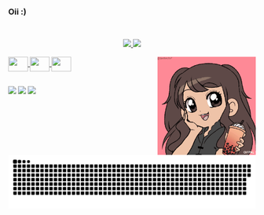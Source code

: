 ### Oii :) 
##
<br>
<div align="center">
  <a href="https://github.com/heylaura">
  <img height="130em" src="https://github-readme-stats.vercel.app/api?username=heylaura&show_icons=true&theme=radical&include_all_commits=true&count_private=true"/> 
  <img height="130em" src="https://github-readme-stats.vercel.app/api/top-langs/?username=heylaura&layout=compact&langs_count=7&theme=radical"/>
</div>
  
  <div style="display: inline_block"><br>
  <img align ="center" height="30" width="40" img src="https://cdn.jsdelivr.net/gh/devicons/devicon/icons/html5/html5-original.svg" />
  <img align ="center" height="30" width="40" src="https://cdn.jsdelivr.net/gh/devicons/devicon/icons/c/c-original.svg"/>
  <img align ="center" height="30" width="40" img src="https://cdn.jsdelivr.net/gh/devicons/devicon/icons/python/python-original.svg" />
  <img align="right" height="200em" alt="gif_laura" src="https://github.com/heylaura/heylaura/blob/main/GIFPAL-20211113224954.gif"> 
</div>
  
  ##
  
  <div> 
  <a href = "mailto:silva.lauracarolineadv@gmail.com"><img src="https://img.shields.io/badge/Gmail-D14836?style=for-the-badge&logo=gmail&logoColor=white" target="_blank"></a>
  <a href="https://www.linkedin.com/in/laura-caroline-silva-b240811a4/" target="_blank"><img src="https://img.shields.io/badge/-LinkedIn-%230077B5?style=for-the-badge&logo=linkedin&logoColor=white" target="_blank"></a>
 <a href="https://www.instagram.com/laura_caroline.s/" target="_blank"><img src="https://img.shields.io/badge/Instagram-E4405F?style=for-the-badge&logo=instagram&logoColor=white" target="_blank"></a>
 
  ![Snake animation](https://github.com/heylaura/heylaura/blob/output/github-contribution-grid-snake.svg)
 
</div>
